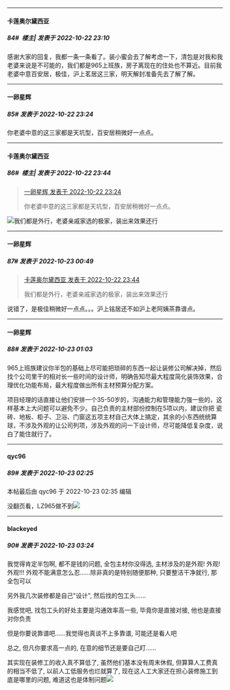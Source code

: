 

*****

####  卡莲奥尔黛西亚  
##### 84#         楼主| 发表于 2022-10-22 23:10

感谢大家的回复，我都一条一条看了。装小蜜会去了解考虑一下，清包是对我和我老婆来说是不可能的，我们都是965上班族，房子离现在的住处也不算近。目前我老婆中意百安居，极佳，沪上茗居这三家，明天解封准备先去了解了解。



*****

####  一卵星辉  
##### 85#       发表于 2022-10-22 23:24

你老婆中意的这三家都是天坑型，百安居稍微好一点点。



*****

####  卡莲奥尔黛西亚  
##### 86#         楼主| 发表于 2022-10-22 23:44

<blockquote><a href="httphttps://bbs.saraba1st.com/2b/forum.php?mod=redirect&amp;goto=findpost&amp;pid=58047449&amp;ptid=2100024" target="_blank">一卵星辉 发表于 2022-10-22 23:24</a>

你老婆中意的这三家都是天坑型，百安居稍微好一点点。</blockquote>
<img src="https://static.saraba1st.com/image/smiley/face2017/068.png" referrerpolicy="no-referrer">我们都是外行，老婆亲戚家选的极家，装出来效果还行



*****

####  一卵星辉  
##### 87#       发表于 2022-10-23 00:49

<blockquote><a href="httphttps://bbs.saraba1st.com/2b/forum.php?mod=redirect&amp;goto=findpost&amp;pid=58047633&amp;ptid=2100024" target="_blank">卡莲奥尔黛西亚 发表于 2022-10-22 23:44</a>

我们都是外行，老婆亲戚家选的极家，装出来效果还行</blockquote>
说错了，是极佳稍微好一点点。。。沪上铭居还不如沪上老阿姨茶靠谱点。



*****

####  一卵星辉  
##### 88#       发表于 2022-10-23 01:03

965上班族建议你半包的基础上尽可能把琐碎的东西一起让装修公司解决掉，然后找个公司里干的相对长一些时间的设计师，明确告知尽最大程度简化装饰效果，合理优化功能布局，最大程度做出所有主材预算分配方案。

项目经理的话直接让他们安排一个35-50岁的，沟通能力和管理能力强一些的，这样基本上大问题可以避免不少。自己负责的主材部份控制在5项以内，建议你把 瓷砖、地板、柜子、卫浴、门窗这五项主材自己大体上搞定，其余的小东西统统算球，不涉及外观的让公司列项，涉及外观的问一下设计师，尽可能降低复杂度，说白了能住就行了。



*****

####  qyc96  
##### 89#       发表于 2022-10-23 02:25

 本帖最后由 qyc96 于 2022-10-23 02:35 编辑 

没翻页看，LZ965做不到<img src="https://static.saraba1st.com/image/smiley/face2017/010.png" referrerpolicy="no-referrer">

*****

####  blackeyed  
##### 90#       发表于 2022-10-23 03:24

我觉得肯定半包啊, 都不是钱的问题, 全包主材你没得选, 主材涉及的是外观! 外观! 外观!!! 外观不能满意怎么忍……除非真的是特别随便那种, 只要整洁干净就行, 那全包可以

另外我几次装修都是自己"设计", 然后找的包工头……

我感觉吧, 找包工头的好处主要是沟通效率高一些, 毕竟你是直接对接, 他也是直接对你负责

但是你要说靠谱吧……我觉得也真谈不上多靠谱, 可能还是看人吧

总之, 但凡你要求高一点的, 在意的细节还是要自己盯……

其实现在装修工的收入真不算低了, 虽然他们基本没有周末休假, 但算算人工费真的相当不低了, 以前人工低服务也烂就算了, 现在这人工大家还在担心装修施工到底是哪里的问题, 难道这也是体制问题<img src="https://static.saraba1st.com/image/smiley/face2017/018.png" referrerpolicy="no-referrer">

